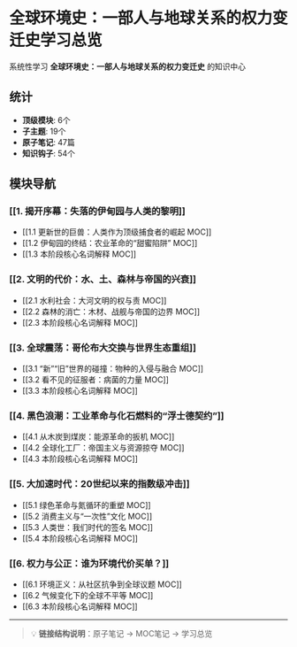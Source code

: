 # 全球环境史：一部人与地球关系的权力变迁史学习总览

系统性学习 **全球环境史：一部人与地球关系的权力变迁史** 的知识中心

## 统计

- **顶级模块**: 6个
- **子主题**: 19个
- **原子笔记**: 47篇
- **知识钩子**: 54个

## 模块导航

### [[1. 揭开序幕：失落的伊甸园与人类的黎明]]

- [[1.1 更新世的巨兽：人类作为顶级捕食者的崛起 MOC]]
- [[1.2 伊甸园的终结：农业革命的“甜蜜陷阱” MOC]]
- [[1.3 本阶段核心名词解释 MOC]]

### [[2. 文明的代价：水、土、森林与帝国的兴衰]]

- [[2.1 水利社会：大河文明的权与责 MOC]]
- [[2.2 森林的消亡：木材、战舰与帝国的边界 MOC]]
- [[2.3 本阶段核心名词解释 MOC]]

### [[3. 全球震荡：哥伦布大交换与世界生态重组]]

- [[3.1 “新”“旧”世界的碰撞：物种的入侵与融合 MOC]]
- [[3.2 看不见的征服者：病菌的力量 MOC]]
- [[3.3 本阶段核心名词解释 MOC]]

### [[4. 黑色浪潮：工业革命与化石燃料的“浮士德契约”]]

- [[4.1 从木炭到煤炭：能源革命的扳机 MOC]]
- [[4.2 全球化工厂：帝国主义与资源掠夺 MOC]]
- [[4.3 本阶段核心名词解释 MOC]]

### [[5. 大加速时代：20世纪以来的指数级冲击]]

- [[5.1 绿色革命与氮循环的重塑 MOC]]
- [[5.2 消费主义与“一次性”文化 MOC]]
- [[5.3 人类世：我们时代的签名 MOC]]
- [[5.4 本阶段核心名词解释 MOC]]

### [[6. 权力与公正：谁为环境代价买单？]]

- [[6.1 环境正义：从社区抗争到全球议题 MOC]]
- [[6.2 气候变化下的全球不平等 MOC]]
- [[6.3 本阶段核心名词解释 MOC]]

---

> 💡 **链接结构说明**：原子笔记 → MOC笔记 → 学习总览
